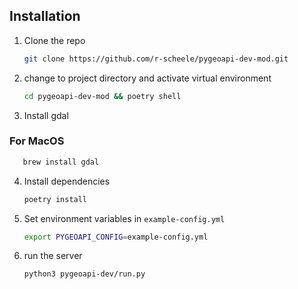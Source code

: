 
## Installation

1. Clone the repo
   ```sh
   git clone https://github.com/r-scheele/pygeoapi-dev-mod.git
   ```
2. change to project directory and activate virtual environment
   ```sh
   cd pygeoapi-dev-mod && poetry shell
   ```

3. Install gdal
### For MacOS
```sh
   brew install gdal
   ```


4. Install dependencies
   ```sh
   poetry install
   ```

5. Set environment variables in `example-config.yml`
   ```sh
   export PYGEOAPI_CONFIG=example-config.yml
   ```

6. run the server
   ```sh
   python3 pygeoapi-dev/run.py
   ```


